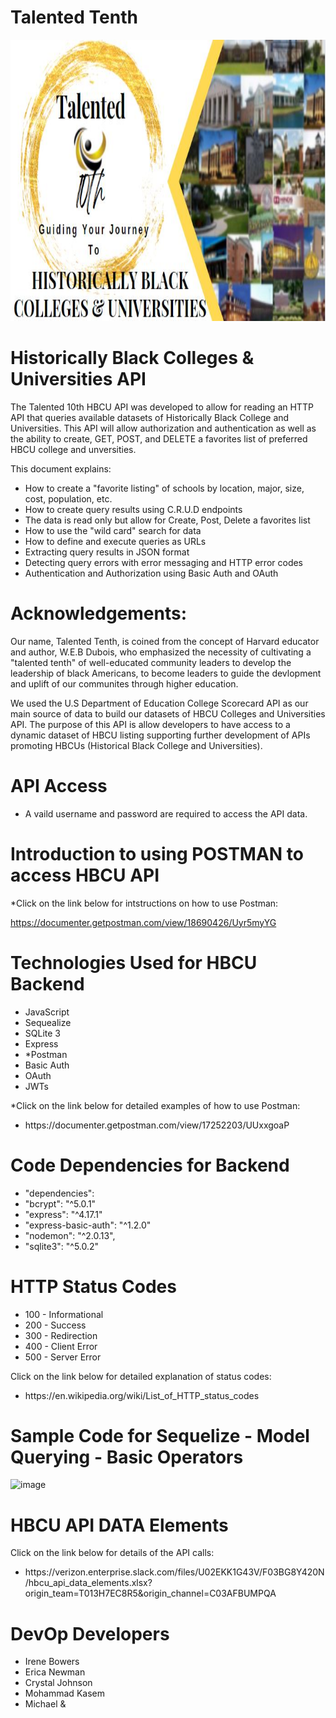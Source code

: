 # Talented Tenth 
  <p float="left">
   <img src="public/img/BannerTTh.JPG" width="1000" height="450"     /> 
   </p>


# Historically Black Colleges & Universities API

The Talented 10th HBCU API was developed to allow for reading an HTTP API that queries available datasets of Historically Black College and Universities. This API will allow authorization and authentication as well as the ability to create, GET, POST, and DELETE a favorites list of preferred HBCU college and unversities.

This document explains:
<ul>
<li>How to create a "favorite listing" of schools by location, major, size, cost, population, etc.</li>
<li>How to create query results using C.R.U.D endpoints</li>
<li>The data is read only but allow for Create, Post, Delete a favorites list</li> 
<li>How to use the "wild card" search for data</li>  
<li>How to define and execute queries as URLs</li>
<li>Extracting query results in JSON format</li>
<li>Detecting query errors with error messaging and HTTP error codes</li>
<li>Authentication and Authorization using Basic Auth and OAuth</li>  
</ul>

# Acknowledgements:
Our name, Talented Tenth, is coined from the concept of Harvard educator and author, W.E.B Dubois, who emphasized the necessity of cultivating a "talented tenth" of well-educated community leaders to develop the leadership of black Americans, to become leaders to guide the devlopment and uplift of our communites through higher education.

We used the U.S Department of Education College Scorecard API as our main source of data to build our datasets of HBCU Colleges and Universities API. The purpose of this API is allow developers to have access to a dynamic dataset of HBCU listing supporting further development of APIs promoting HBCUs (Historical Black College and Universities).


# API Access 
<ul>
<li>A vaild username and password are required to access the API data.</li>
</ul>

# Introduction to using POSTMAN to access HBCU API

*Click on the link below for intstructions on how to use Postman:

https://documenter.getpostman.com/view/18690426/Uyr5myYG


  
# Technologies Used for HBCU Backend
<ul>
<li>JavaScript</li>
<li>Sequealize</li>
<li>SQLite 3</li>
<li>Express</li>
<li>*Postman</li>
<li>Basic Auth</li>
<li>OAuth</li>
<li>JWTs</li>
</ul>

*Click on the link below for detailed examples of how to use Postman:
<ul>
<li>https://documenter.getpostman.com/view/17252203/UUxxgoaP</li>
</ul>

# Code Dependencies for Backend
<ul>
<li>"dependencies":</i>
<li>"bcrypt": "^5.0.1"</i>
<li>"express": "^4.17.1"</i>
<li>"express-basic-auth": "^1.2.0"</i>
<li>"nodemon": "^2.0.13", </i>
<li>"sqlite3": "^5.0.2"</i>
</ul>


# HTTP Status Codes

<ul>
<li>100 - Informational</i>
<li>200 - Success</i>
<li>300 - Redirection</i>
<li>400 - Client Error</i>
<li>500 - Server Error</i>
</ul>

Click on the link below for detailed explanation of status codes:
<ul>
<li>https://en.wikipedia.org/wiki/List_of_HTTP_status_codes</i>
</ul>

# Sample Code for Sequelize - Model Querying - Basic Operators

<img width="473" alt="image" src="https://user-images.githubusercontent.com/94479449/163604706-da7303ef-228e-4342-931b-2e1c0570853d.png">





# HBCU API DATA Elements

Click on the link below for details of the API calls:
<ul>
<li>https://verizon.enterprise.slack.com/files/U02EKK1G43V/F03BG8Y420N/hbcu_api_data_elements.xlsx?origin_team=T013H7EC8R5&origin_channel=C03AFBUMPQA</i>
</ul>
  

# DevOp Developers
- Irene Bowers
- Erica Newman
- Crystal Johnson
- Mohammad Kasem
- Michael &


